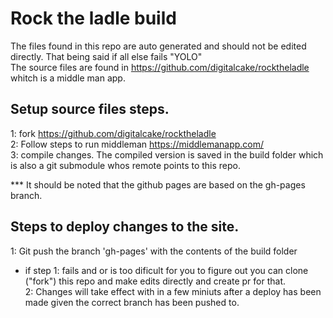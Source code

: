# Rock the ladle build
The files found in this repo are auto generated and should not be edited directly. That being said if all else fails "YOLO"    
The source files are found in https://github.com/digitalcake/rocktheladle whitch is a middle man app. 

## Setup source files steps.    
1: fork https://github.com/digitalcake/rocktheladle   
2: Follow steps to run middleman https://middlemanapp.com/    
3: compile changes. The compiled version is saved in the build folder which is also a git submodule whos remote points to this repo. 

*** It should be noted that the github pages are based on the gh-pages branch. 

## Steps to deploy changes to the site. 
1: Git push the branch 'gh-pages' with the contents of the build folder    
* if step 1: fails and or is too dificult for you to figure out you can clone ("fork") this repo and make edits directly and create pr for that.     
2: Changes will take effect with in a few miniuts after a deploy has been made given the correct branch has been pushed to. 

